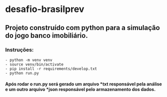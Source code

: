 # desafio-brasilprev

## Projeto construído com python para a simulação do jogo banco imobiliário.

### Instruções:

    - python -m venv venv
    - source venv/bin/activate
    - pip install -r requirements/develop.txt
    - python run.py

#### Após rodar o run.py será gerado um arquivo *txt responsável pela análise e um outro arquivo *json responsável pelo armazenamento dos dados.



